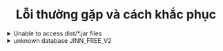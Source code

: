 <span>

<div align="center">
  <span>   
    
  # Lỗi thường gặp và cách khắc phục
  </span>
  
</div>

<details>
  <summary>Unable to access dist/*.jar files </summary>

> **Lỗi này xảy ra khi bạn chưa tải dữ liệu, tài nguyên server, để khắc phục lỗi này bạn chỉ cần tải dữ liệu server**

</details>

<details>
  <summary>unknown database JINN_FREE_V2</summary>
  
> **Lỗi này xảy ra khi bạn chưa đặt đúng tên sql hãy xem video [SETUP KSWEB](), [SETUP SQL]()**
</details>

</span>
